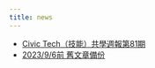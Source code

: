```yaml
---
title: news
---
```


- [Civic Tech（技能）共學週報第81期](/news/Civic-Tech（技能）共學週報第81期)
- [2023/9/6前 舊文章備份](https://github.com/Sustainable-Income-Lab/Sustainable-Income-Lab.github.io/tree/main/source/news)
